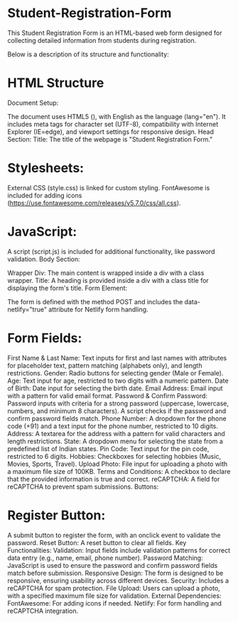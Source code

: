 # Student-Registration-Form
This Student Registration Form is an HTML-based web form designed for collecting detailed information from students during registration.

Below is a description of its structure and functionality:

# HTML Structure
Document Setup:

The document uses HTML5 (<!DOCTYPE html>), with English as the language (lang="en").
It includes meta tags for character set (UTF-8), compatibility with Internet Explorer (IE=edge), and viewport settings for responsive design.
Head Section:
Title: The title of the webpage is "Student Registration Form."

# Stylesheets:
External CSS (style.css) is linked for custom styling.
FontAwesome is included for adding icons (https://use.fontawesome.com/releases/v5.7.0/css/all.css).

# JavaScript:
A script (script.js) is included for additional functionality, like password validation.
Body Section:

Wrapper Div: The main content is wrapped inside a div with a class wrapper.
Title: A heading is provided inside a div with a class title for displaying the form's title.
Form Element:

The form is defined with the method POST and includes the data-netlify="true" attribute for Netlify form handling.

# Form Fields:

First Name & Last Name:
Text inputs for first and last names with attributes for placeholder text, pattern matching (alphabets only), and length restrictions.
Gender:
Radio buttons for selecting gender (Male or Female).
Age:
Text input for age, restricted to two digits with a numeric pattern.
Date of Birth:
Date input for selecting the birth date.
Email Address:
Email input with a pattern for valid email format.
Password & Confirm Password:
Password inputs with criteria for a strong password (uppercase, lowercase, numbers, and minimum 8 characters).
A script checks if the password and confirm password fields match.
Phone Number:
A dropdown for the phone code (+91) and a text input for the phone number, restricted to 10 digits.
Address:
A textarea for the address with a pattern for valid characters and length restrictions.
State:
A dropdown menu for selecting the state from a predefined list of Indian states.
Pin Code:
Text input for the pin code, restricted to 6 digits.
Hobbies:
Checkboxes for selecting hobbies (Music, Movies, Sports, Travel).
Upload Photo:
File input for uploading a photo with a maximum file size of 100KB.
Terms and Conditions:
A checkbox to declare that the provided information is true and correct.
reCAPTCHA:
A field for reCAPTCHA to prevent spam submissions.
Buttons:

# Register Button:
A submit button to register the form, with an onclick event to validate the password.
Reset Button:
A reset button to clear all fields.
Key Functionalities:
Validation:
Input fields include validation patterns for correct data entry (e.g., name, email, phone number).
Password Matching:
JavaScript is used to ensure the password and confirm password fields match before submission.
Responsive Design:
The form is designed to be responsive, ensuring usability across different devices.
Security:
Includes a reCAPTCHA for spam protection.
File Upload:
Users can upload a photo, with a specified maximum file size for validation.
External Dependencies:
FontAwesome: For adding icons if needed.
Netlify: For form handling and reCAPTCHA integration.
